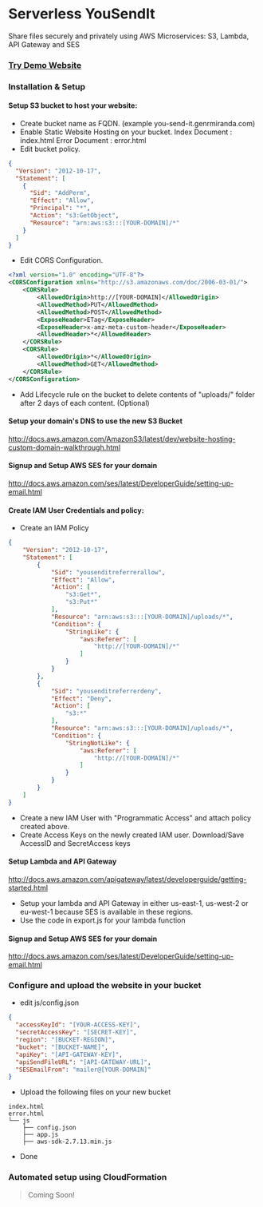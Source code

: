 # Serverless YouSendIt

Share files securely and privately using AWS Microservices: S3, Lambda, API Gateway and SES
### [Try Demo Website](http://you-send-it.genrmiranda.com/)
### 
### Installation & Setup
#### Setup S3 bucket to host your website:
* Create bucket name as FQDN. (example you-send-it.genrmiranda.com)
* Enable Static Website Hosting on your bucket.
    Index Document : index.html
    Error Document : error.html
* Edit bucket policy.
```json
{
  "Version": "2012-10-17",
  "Statement": [
    {
      "Sid": "AddPerm",
      "Effect": "Allow",
      "Principal": "*",
      "Action": "s3:GetObject",
      "Resource": "arn:aws:s3:::[YOUR-DOMAIN]/*"
    }
  ]
}
```
* Edit CORS Configuration.
```xml
<?xml version="1.0" encoding="UTF-8"?>
<CORSConfiguration xmlns="http://s3.amazonaws.com/doc/2006-03-01/">
    <CORSRule>
        <AllowedOrigin>http://[YOUR-DOMAIN]</AllowedOrigin>
        <AllowedMethod>PUT</AllowedMethod>
        <AllowedMethod>POST</AllowedMethod>
        <ExposeHeader>ETag</ExposeHeader>
        <ExposeHeader>x-amz-meta-custom-header</ExposeHeader>
        <AllowedHeader>*</AllowedHeader>
    </CORSRule>
    <CORSRule>
        <AllowedOrigin>*</AllowedOrigin>
        <AllowedMethod>GET</AllowedMethod>
    </CORSRule>
</CORSConfiguration>
```
* Add Lifecycle rule on the bucket to delete contents of "uploads/" folder after 2 days of each content. (Optional)

#### Setup your domain's DNS to use the new S3 Bucket
http://docs.aws.amazon.com/AmazonS3/latest/dev/website-hosting-custom-domain-walkthrough.html 

#### Signup and Setup AWS SES for your domain
http://docs.aws.amazon.com/ses/latest/DeveloperGuide/setting-up-email.html

#### Create IAM User Credentials and policy:
* Create an IAM Policy
```json
{
    "Version": "2012-10-17",
    "Statement": [
        {
            "Sid": "yousenditreferrerallow",
            "Effect": "Allow",
            "Action": [
                "s3:Get*",
                "s3:Put*"
            ],
            "Resource": "arn:aws:s3:::[YOUR-DOMAIN]/uploads/*",
            "Condition": {
                "StringLike": {
                    "aws:Referer": [
                        "http://[YOUR-DOMAIN]/*"
                    ]
                }
            }
        },
        {
            "Sid": "yousenditreferrerdeny",
            "Effect": "Deny",
            "Action": [
                "s3:*"
            ],
            "Resource": "arn:aws:s3:::[YOUR-DOMAIN]/uploads/*",
            "Condition": {
                "StringNotLike": {
                    "aws:Referer": [
                        "http://[YOUR-DOMAIN]/*"
                    ]
                }
            }
        }
    ]
}
```
* Create a new IAM User with "Programmatic Access" and attach policy created above.
* Create Access Keys on the newly created IAM user. Download/Save AccessID and SecretAccess keys

#### Setup Lambda and API Gateway
 http://docs.aws.amazon.com/apigateway/latest/developerguide/getting-started.html
 * Setup your lambda and API Gateway in either us-east-1, us-west-2 or eu-west-1 because SES is available in these regions.
 * Use the code in export.js for your lambda function
 
#### Signup and Setup AWS SES for your domain
http://docs.aws.amazon.com/ses/latest/DeveloperGuide/setting-up-email.html

### Configure and upload the website in your bucket 
* edit js/config.json
```json
{
  "accessKeyId": "[YOUR-ACCESS-KEY]", 
  "secretAccessKey": "[SECRET-KEY]",
  "region": "[BUCKET-REGION]",
  "bucket": "[BUCKET-NAME]",
  "apiKey": "[API-GATEWAY-KEY]",
  "apiSendFileURL": "[API-GATEWAY-URL]",
  "SESEmailFrom": "mailer@[YOUR-DOMAIN]"
}
```
* Upload the following files on your new bucket
```
index.html
error.html
└── js
    ├── config.json
    ├── app.js
    ├── aws-sdk-2.7.13.min.js   
```

* Done

### Automated setup using CloudFormation
> Coming Soon!




